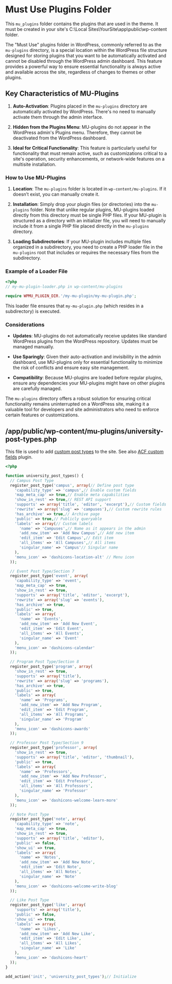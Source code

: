 # Must Use Plugins Folder

This `mu_plugins` folder contains the plugins that are used in the theme. It must be created in your site's C:\Local Sites\YourSite\app\public\wp-content folder.

The "Must Use" plugins folder in WordPress, commonly referred to as the `mu-plugins` directory, is a special location within the WordPress file structure designed for storing plugins that you want to be automatically activated and cannot be disabled through the WordPress admin dashboard. This feature provides a powerful way to ensure essential functionality is always active and available across the site, regardless of changes to themes or other plugins.

## Key Characteristics of MU-Plugins

1. **Auto-Activation**: Plugins placed in the `mu-plugins` directory are automatically activated by WordPress. There's no need to manually activate them through the admin interface.

2. **Hidden from the Plugins Menu**: MU-plugins do not appear in the WordPress admin's Plugins menu. Therefore, they cannot be deactivated from the WordPress dashboard.

3. **Ideal for Critical Functionality**: This feature is particularly useful for functionality that must remain active, such as customizations critical to a site's operation, security enhancements, or network-wide features on a multisite installation.

### How to Use MU-Plugins

1. **Location**: The `mu-plugins` folder is located in `wp-content/mu-plugins`. If it doesn’t exist, you can manually create it.

2. **Installation**: Simply drop your plugin files (or directories) into the `mu-plugins` folder. Note that unlike regular plugins, MU-plugins loaded directly from this directory must be single PHP files. If your MU-plugin is structured as a directory with an initializer file, you will need to manually include it from a single PHP file placed directly in the `mu-plugins` directory.

3. **Loading Subdirectories**: If your MU-plugin includes multiple files organized in a subdirectory, you need to create a PHP loader file in the `mu-plugins` root that includes or requires the necessary files from the subdirectory.

### Example of a Loader File

```php
<?php
// my-mu-plugin-loader.php in wp-content/mu-plugins

require WPMU_PLUGIN_DIR.'/my-mu-plugin/my-mu-plugin.php';
```

This loader file ensures that `my-mu-plugin.php` (which resides in a subdirectory) is executed.

### Considerations

- **Updates**: MU-plugins do not automatically receive updates like standard WordPress plugins from the WordPress repository. Updates must be managed manually.

- **Use Sparingly**: Given their auto-activation and invisibility in the admin dashboard, use MU-plugins only for essential functionality to minimize the risk of conflicts and ensure easy site management.

- **Compatibility**: Because MU-plugins are loaded before regular plugins, ensure any dependencies your MU-plugins might have on other plugins are carefully managed.

The `mu-plugins` directory offers a robust solution for ensuring critical functionality remains uninterrupted on a WordPress site, making it a valuable tool for developers and site administrators who need to enforce certain features or customizations.

## /app/public/wp-content/mu-plugins/university-post-types.php

This file is used to add [custom post types](/docs/md/custom_post_types.md) to the site. See also [ACF custom fields](/docs/md/custom_fields.md) plugin.

```php
<?php

function university_post_types() {
  // Campus Post Type
  register_post_type('campus', array(// Define post type
    'capability_type' => 'campus',// Enable custom fields
    'map_meta_cap' => true,// Enable meta capabilities
    'show_in_rest' => true,// REST API support
    'supports' => array('title', 'editor', 'excerpt'),// Custom fields
    'rewrite' => array('slug' => 'campuses'),// Custom rewrite rules
    'has_archive' => true,// Archive page
    'public' => true,// Publicly queryable
    'labels' => array(// Custom labels
      'name' => 'Campuses',// Name as it appears in the admin
      'add_new_item' => 'Add New Campus',// Add new item
      'edit_item' => 'Edit Campus',// Edit item
      'all_items' => 'All Campuses',// All items
      'singular_name' => 'Campus'// Singular name
    ),
    'menu_icon' => 'dashicons-location-alt' // Menu icon
  ));

  // Event Post Type/Section 7
  register_post_type('event', array(
    'capability_type' => 'event',
    'map_meta_cap' => true,
    'show_in_rest' => true,
    'supports' => array('title', 'editor', 'excerpt'),
    'rewrite' => array('slug' => 'events'),
    'has_archive' => true,
    'public' => true,
    'labels' => array(
      'name' => 'Events',
      'add_new_item' => 'Add New Event',
      'edit_item' => 'Edit Event',
      'all_items' => 'All Events',
      'singular_name' => 'Event'
    ),
    'menu_icon' => 'dashicons-calendar'
  ));

  // Program Post Type/Section 8
  register_post_type('program', array(
    'show_in_rest' => true,
    'supports' => array('title'),
    'rewrite' => array('slug' => 'programs'),
    'has_archive' => true,
    'public' => true,
    'labels' => array(
      'name' => 'Programs',
      'add_new_item' => 'Add New Program',
      'edit_item' => 'Edit Program',
      'all_items' => 'All Programs',
      'singular_name' => 'Program'
    ),
    'menu_icon' => 'dashicons-awards'
  ));

  // Professor Post Type/Section 9
  register_post_type('professor', array(
    'show_in_rest' => true,
    'supports' => array('title', 'editor', 'thumbnail'),
    'public' => true,
    'labels' => array(
      'name' => 'Professors',
      'add_new_item' => 'Add New Professor',
      'edit_item' => 'Edit Professor',
      'all_items' => 'All Professors',
      'singular_name' => 'Professor'
    ),
    'menu_icon' => 'dashicons-welcome-learn-more'
  ));

  // Note Post Type
  register_post_type('note', array(
    'capability_type' => 'note',
    'map_meta_cap' => true,
    'show_in_rest' => true,
    'supports' => array('title', 'editor'),
    'public' => false,
    'show_ui' => true,
    'labels' => array(
      'name' => 'Notes',
      'add_new_item' => 'Add New Note',
      'edit_item' => 'Edit Note',
      'all_items' => 'All Notes',
      'singular_name' => 'Note'
    ),
    'menu_icon' => 'dashicons-welcome-write-blog'
  ));

  // Like Post Type
  register_post_type('like', array(
    'supports' => array('title'),
    'public' => false,
    'show_ui' => true,
    'labels' => array(
      'name' => 'Likes',
      'add_new_item' => 'Add New Like',
      'edit_item' => 'Edit Like',
      'all_items' => 'All Likes',
      'singular_name' => 'Like'
    ),
    'menu_icon' => 'dashicons-heart'
  ));
}

add_action('init', 'university_post_types');// Initialize

```
